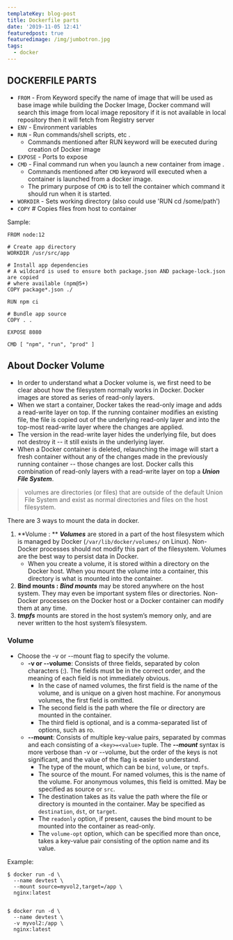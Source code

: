 ```yaml
---
templateKey: blog-post
title: Dockerfile parts
date: '2019-11-05 12:41'
featuredpost: true
featuredimage: /img/jumbotron.jpg
tags:
  - docker
---
```

## DOCKERFILE PARTS
- `FROM` - From Keyword specify the name of image that will be used as base image while building the Docker Image, Docker command will search this image from local image repository if it is not available in local repository then it will fetch from Registry server
- `ENV` - Environment variables
- `RUN` - Run commands/shell scripts, etc.
  - Commands mentioned after RUN keyword will be executed during creation of Docker image
- `EXPOSE` - Ports to expose
- `CMD` - Final command run when you launch a new container from image.
  - Commands mentioned after `CMD` keyword will executed when a container is launched from a docker image.
  - The primary purpose of `CMD` is to tell the container which command it should run when it is started. 
- `WORKDIR` - Sets working directory (also could use 'RUN cd /some/path')
- `COPY` # Copies files from host to container

Sample:
```
FROM node:12

# Create app directory
WORKDIR /usr/src/app

# Install app dependencies
# A wildcard is used to ensure both package.json AND package-lock.json are copied
# where available (npm@5+)
COPY package*.json ./

RUN npm ci 

# Bundle app source
COPY . .

EXPOSE 8080

CMD [ "npm", "run", "prod" ]
```

## About Docker Volume
* In order to understand what a Docker volume is, we first need to be clear about how the filesystem normally works in Docker. Docker images are stored as series of read-only layers. 
* When we start a container, Docker takes the read-only image and adds a read-write layer on top. If the running container modifies an existing file, the file is copied out of the underlying read-only layer and into the top-most read-write layer where the changes are applied. 
* The version in the read-write layer hides the underlying file, but does not destroy it -- it still exists in the underlying layer. 
* When a Docker container is deleted, relaunching the image will start a fresh container without any of the changes made in the previously running container -- those changes are lost. Docker calls this combination of read-only layers with a read-write layer on top a **_Union File System_**.
> volumes are directories (or files) that are outside of the default Union File System and exist as normal directories and files on the host filesystem.

There are 3 ways to mount the data in docker.
1. **Volume : ** **_Volumes_** are stored in a part of the host filesystem which is managed by Docker (`/var/lib/docker/volumes/` on Linux). Non-Docker processes should not modify this part of the filesystem. Volumes are the best way to persist data in Docker.
   - When you create a volume, it is stored within a directory on the Docker host. When you mount the volume into a container, this directory is what is mounted into the container.
2. **Bind mounts :** **_Bind mounts_** may be stored anywhere on the host system. They may even be important system files or directories. Non-Docker processes on the Docker host or a Docker container can modify them at any time.
3. **_tmpfs_** mounts are stored in the host system’s memory only, and are never written to the host system’s filesystem.

### Volume
* Choose the -v or --mount flag to specify the volume.
  - **-v or --volume**: Consists of three fields, separated by colon characters (:). The fields must be in the correct order, and the meaning of each field is not immediately obvious.
    - In the case of named volumes, the first field is the name of the volume, and is unique on a given host machine. For anonymous volumes, the first field is omitted.
    - The second field is the path where the file or directory are mounted in the container.
    - The third field is optional, and is a comma-separated list of options, such as ro.
   - **--mount**: Consists of multiple key-value pairs, separated by commas and each consisting of a `<key>=<value>` tuple. The **_--mount_** syntax is more verbose than -v or --volume, but the order of the keys is not significant, and the value of the flag is easier to understand.
     - The type of the mount, which can be `bind`, `volume`, or `tmpfs`. 
     - The source of the mount. For named volumes, this is the name of the volume. For anonymous volumes, this field is omitted. May be specified as source or `src`.
     - The destination takes as its value the path where the file or directory is mounted in the container. May be specified as `destination`, `dst`, or `target`.
     - The `readonly` option, if present, causes the bind mount to be mounted into the container as read-only.
     - The `volume-opt` option, which can be specified more than once, takes a key-value pair consisting of the option name and its value.

Example:
```
$ docker run -d \
  --name devtest \
  --mount source=myvol2,target=/app \
  nginx:latest


$ docker run -d \
  --name devtest \
  -v myvol2:/app \
  nginx:latest
```
